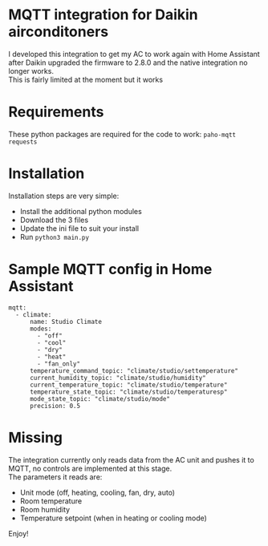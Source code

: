 # MQTT integration for Daikin airconditoners
I developed this integration to get my AC to work again with Home Assistant after Daikin upgraded the firmware to 2.8.0 and the native integration no longer works.  
This is fairly limited at the moment but it works


# Requirements
These python packages are required for the code to work:
`paho-mqtt`
`requests`

# Installation
Installation steps are very simple:
- Install the additional python modules
- Download the 3 files
- Update the ini file to suit your install
- Run `python3 main.py`

# Sample MQTT config in Home Assistant
```
mqtt:
  - climate:
      name: Studio Climate
      modes:
        - "off"
        - "cool"
        - "dry"
        - "heat"
        - "fan_only"
      temperature_command_topic: "climate/studio/settemperature"
      current_humidity_topic: "climate/studio/humidity"
      current_temperature_topic: "climate/studio/temperature"
      temperature_state_topic: "climate/studio/temperaturesp"
      mode_state_topic: "climate/studio/mode"
      precision: 0.5
```

# Missing
The integration currently only reads data from the AC unit and pushes it to MQTT, no controls are implemented at this stage.  
The parameters it reads are:
- Unit mode (off, heating, cooling, fan, dry, auto)
- Room temperature
- Room humidity
- Temperature setpoint (when in heating or cooling mode)

Enjoy!
